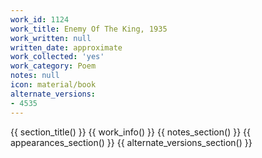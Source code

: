 ```yaml
---
work_id: 1124
work_title: Enemy Of The King, 1935
work_written: null
written_date: approximate
work_collected: 'yes'
work_category: Poem
notes: null
icon: material/book
alternate_versions:
- 4535
---
```


{{ section_title() }}
{{ work_info() }}
{{ notes_section() }}
{{ appearances_section() }}
{{ alternate_versions_section() }}